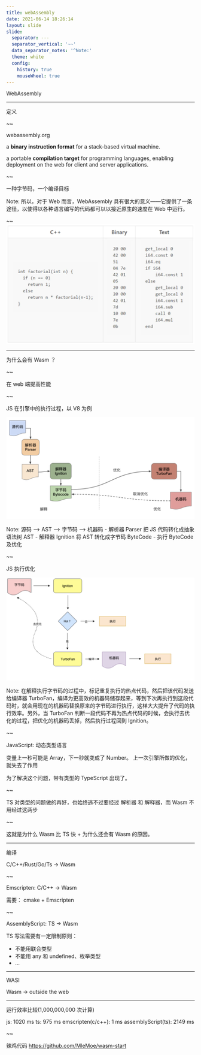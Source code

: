 ```yaml
---
title: webAssembly
date: 2021-06-14 18:26:14
layout: slide
slide:
  separator: ---
  separator_vertical: '~~'
  data_separator_notes: '^Note:'
  theme: white
  config:
    history: true
    mouseWheel: true
---
```


WebAssembly

---

定义

~~

webassembly.org

a **binary instruction format** for a stack-based virtual machine.

a portable **compilation target** for programming languages, enabling deployment on the web for client and server applications.

~~

一种字节码，一个编译目标

Note: 所以，对于 Web 而言，WebAssembly 具有很大的意义——它提供了一条途径，以使得以各种语言编写的代码都可以以接近原生的速度在 Web 中运行。

~~
![format](/images/wasm/wasm.webp)

---

为什么会有 Wasm ？

~~

在 web 端提高性能

~~

JS 在引擎中的执行过程，以 V8 为例

![v8-js](/images/wasm/v8-js.png)

Note: 源码 --> AST --> 字节码 --> 机器码 - 解析器 Parser 把 JS 代码转化成抽象语法树 AST - 解释器 Ignition 将 AST 转化成字节码 ByteCode - 执行 ByteCode 及优化

~~

JS 执行优化

![v8-js](/images/wasm/optimization.png)

Note: 在解释执行字节码的过程中，标记重复执行的热点代码，然后把该代码发送给编译器 TurboFan，编译为更高效的机器码储存起来，等到下次再执行到这段代码时，就会用现在的机器码替换原来的字节码进行执行，这样大大提升了代码的执行效率。另外，当 TurboFan 判断一段代码不再为热点代码的时候，会执行去优化的过程，把优化的机器码丢掉，然后执行过程回到 Ignition。

~~

JavaScript: 动态类型语言

变量上一秒可能是 Array，下一秒就变成了 Number。
上一次引擎所做的优化，就失去了作用

为了解决这个问题，带有类型的 TypeScript 出现了。

~~

TS 对类型的问题做的再好，也始终逃不过要经过 解析器 和 解释器，而 Wasm 不用经过这两步

~~

这就是为什么 Wasm 比 TS 快 + 为什么还会有 Wasm 的原因。

---

编译

C/C++/Rust/Go/Ts -> Wasm

~~

Emscripten: C/C++ -> Wasm

需要： cmake + Emscripten

~~

AssemblyScript: TS -> Wasm

TS 写法需要有一定限制原则：

- 不能用联合类型
- 不能用 any 和 undefined、枚举类型
- ...

---

WASI

Wasm -> outside the web

---

运行效率比较(1,000,000,000 次计算)

js: 1020 ms
ts: 975 ms
emscripten(c/c++): 1 ms
assemblyScript(ts): 2149 ms

~~

辣鸡代码
https://github.com/MleMoe/wasm-start
